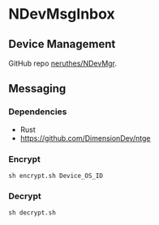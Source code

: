# NDevMsgInbox

## Device Management

GitHub repo [neruthes/NDevMgr](https://github.com/neruthes/NDevMgr).

## Messaging

### Dependencies

- Rust
- https://github.com/DimensionDev/ntge

### Encrypt

```
sh encrypt.sh Device_OS_ID
```

### Decrypt

```
sh decrypt.sh
```
